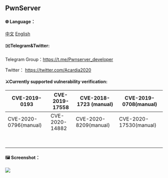  

## PwnServer

#### 🌐️ Language：

[中文](https://github.com/ixiniansec/pwnserver/blob/main/docs/README_ZH.md) 	[English](https://github.com/ixiniansec/pwnserver/blob/main/docs/README_EN.md)



#### ✉️️Telegram&Twitter:

Telegram Group：https://t.me/Pwnserver_developer

Twitter： https://twitter.com/Acardia2020

#### ⚔️Currently supported vulnerability verification:

| CVE-2019-0193         | CVE-2019-17558 | CVE-2018-1723 (manual) | CVE-2019-0708(manual) |
| --------------------- | -------------- | ---------------------- | --------------------- |
| CVE-2020-0796(manual) | CVE-2020-14882 | CVE-2020-8209(manual)  | CVE-2020-17530(manual)                    |
|                       |                |                        |                       |
|                       |                |                        |                       |
|                       |                |                        |                       |
|                       |                |                        |                       |
|                       |                |                        |                       |
|                       |                |                        |                       |
|                       |                |                        |                       |
|                       |                |                        |                       |

#### 🖼 Screenshot：

![](https://i.imgur.com/Rqdx6ra.png)

